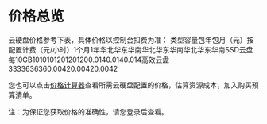 # **价格总览**

云硬盘价格参考下表，具体价格以控制台扣费为准：
类型容量包年包月（元）按配置计费（元/小时）1个月1年华北华东华南华北华东华南华北华东华南SSD云盘每10GB1010101201201200.0140.0140.014高效云盘3333636360.00420.00420.0042

您也可以点击[价格计算器](http://www.jdcloud.com/calculator/calDisk)查看所需云硬盘配置的价格，估算资源成本，加入购买预算清单。

注：为保证您获取价格的准确性，请您登录后查看。